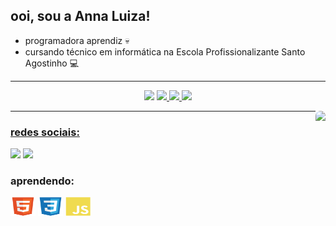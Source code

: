  <h2>ooi, sou a Anna Luiza!</h2>
<ul>
 <li> programadora aprendiz 💀</li>
 <li> cursando técnico em informática na Escola Profissionalizante Santo Agostinho 💻</li>
</ul>
<hr>


<div align="center">
  <img src= "https://user-images.githubusercontent.com/99450307/161444923-e0b21f4c-11f6-4498-b8c8-0d1569357224.jpg" width="200px">
  <a href="https://github.com/1234anna">
  <img height="190em" src="https://github-readme-stats.vercel.app/api?username=1234anna&show_icons=true&theme=graywhite&include_all_commits=true&count_private=true"/>
  <img height="130em" src="https://github-readme-stats.vercel.app/api/top-langs/?username=1234anna&layout=compact&langs_count=7&theme=graywhite"/>
  <img src= "https://github.com/1234anna/1234anna/issues/1#issuecomment-1086954175" width="200px">
   </div>
 

  
 
 <div>
  <img align="right" height="150" style="border-radius:50px; "src= "https://i.picasion.com/pic92/956cd3b334ef9f7dbf967d230f5bcc88.gif"">
 </div>
  
  
  <hr>
   <h3>redes sociais:</h3>
                                                                                                                                       <div> 
  <a href="https://instagram.com/__anna_luiza" target="_blank"><img src="https://img.shields.io/badge/-Instagram-%23E4405F?style=for-the-badge&logo=instagram&logoColor=white" target="_blank"></a>
  <a href = "luizaanna.gs@gmail.com"><img src=https://img.shields.io/badge/Gmail-D14836?style=for-the-badge&logo=gmail&logoColor=white></a>
  </div>

  
  <h3>aprendendo:</h3>
                                 
   <div> <img align="center"  height="30" width="40" src="https://raw.githubusercontent.com/devicons/devicon/master/icons/html5/html5-original.svg">
  <img align="center"  height="30" width="40" src="https://raw.githubusercontent.com/devicons/devicon/master/icons/css3/css3-original.svg">
 <img align="center" height="30" width="40" src="https://raw.githubusercontent.com/devicons/devicon/master/icons/javascript/javascript-plain.svg">
</div>

  


  
  
  <!--
        "src= "https://i.picasion.com/pic92/2bd93f8f68fe3e523ad271457339fdb2.gif"                                                                                                                                         &title_color=000000&text_color=2e2e2e&bg_color=fff8e7&icon_color=6a994e
                                                                                                                                                 &theme=dark&title_color=000000&bg_color=fff8e7&text_color=2e2e2e

                                                                                                                                                 ![Snake animation](https://github.com/1234anna/1234anna/blob/output/github-contribution-grid-snake.svg)
                                
fff8e7
fffbe7
a24502

**1234anna/1234anna** is a ✨ _special_ ✨ repository because its `README.md` (this file) appears on your GitHub profile.

Here are some ideas to get you started:

- 🔭 I’m currently working on ...
- 🌱 I’m currently learning ...
- 👯 I’m looking to collaborate on ...
- 🤔 I’m looking for help with ...
- 💬 Ask me about ...
- 📫 How to reach me: ...
- 😄 Pronouns: ...
- ⚡ Fun fact: ...

<a href="https://github.com/anuraghazra/github-readme-stats">
  <img align="center" src="https://github-readme-stats.vercel.app/api/pin/?username=anuraghazra&repo=github-readme-stats" />
</a>
<a href="https://github.com/anuraghazra/convoychat">
  <img align="center" src="https://github-readme-stats.vercel.app/api/pin/?username=anuraghazra&repo=convoychat" />
</a>

-->
